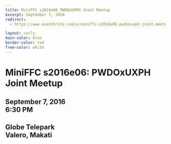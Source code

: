 ```yaml
---
title: MiniFFC s2016e06 PWDOxUXPH Joint Meetup
excerpt: September 7, 2016
redirect:
  - https://www.eventbrite.com/e/miniffc-s2016e06-pwdoxuxph-joint-meetup-tickets-27225964593

layout: curly
main-color: blue
border-color: red
free-color: white
---
```


# MiniFFC s2016e06: PWDOxUXPH Joint Meetup

## September 7, 2016 <br> 6:30 PM

## Globe Telepark <br> Valero, Makati